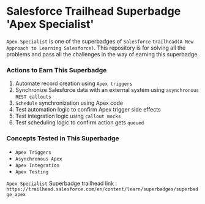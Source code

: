 # Salesforce Trailhead Superbadge 'Apex Specialist'
`Apex Specialist` is one of the superbadges of `Salesforce` `trailhead(A New Approach to Learning Salesforce)`.
This repository is for solving all the problems and pass all the challenges in the way of earning this superbadge.

### Actions to Earn This Superbadge
1. Automate record creation using `Apex triggers`
2. Synchronize Salesforce data with an external system using `asynchronous` `REST callouts`
3. `Schedule` synchronization using Apex code
4. Test automation logic to confirm Apex trigger side effects
5. Test integration logic using `callout mocks`
6. Test scheduling logic to confirm action gets `queued`

### Concepts Tested in This Superbadge
* `Apex Triggers`
* `Asynchronous Apex`
* `Apex Integration`
* `Apex Testing`

`Apex Specialist` Superbadge trailhead link : `https://trailhead.salesforce.com/en/content/learn/superbadges/superbadge_apex`
